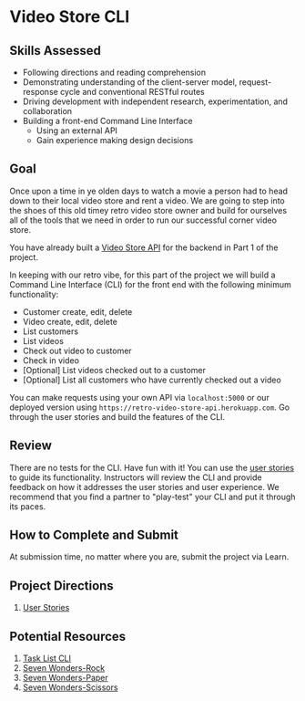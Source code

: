 # Video Store CLI

## Skills Assessed

- Following directions and reading comprehension
- Demonstrating understanding of the client-server model, request-response cycle and conventional RESTful routes
- Driving development with independent research, experimentation, and collaboration
- Building a front-end Command Line Interface
    - Using an external API
    - Gain experience making design decisions

## Goal

Once upon a time in ye olden days to watch a movie a person had to head down to their local video store and rent a video.  We are going to step into the shoes of this old timey retro video store owner and build for ourselves all of the tools that we need in order to run our successful corner video store. 

You have already built a [Video Store API](https://github.com/AdaGold/retro-video-store) for the backend in Part 1 of the project. 

In keeping with our retro vibe, for this part of the project we will build a Command Line Interface (CLI) for the front end with the following minimum functionality:

- Customer create, edit, delete
- Video create, edit, delete
- List customers
- List videos
- Check out video to customer
- Check in video
- [Optional] List videos checked out to a customer
- [Optional] List all customers who have currently checked out a video

You can make requests using your own API via `localhost:5000` or our deployed version using `https://retro-video-store-api.herokuapp.com`. Go through the user stories and build the features of the CLI.

## Review

There are no tests for the CLI. Have fun with it! You can use the [user stories](ada-project-docs/user_stories.md) to guide its functionality. Instructors will review the CLI and provide feedback on how it addresses the user stories and user experience. We recommend that you find a partner to "play-test" your CLI and put it through its paces. 


## How to Complete and Submit

At submission time, no matter where you are, submit the project via Learn.

## Project Directions

1.  [User Stories](ada-project-docs/user_stories.md)

## Potential Resources

1. [Task List CLI](https://github.com/AdaGold/task-list-cli)
1. [Seven Wonders-Rock](https://learn-2.galvanize.com/cohorts/2496/blocks/1310/content_files/requests-and-responses/problem-set-requests-with-python.md)
1. [Seven Wonders-Paper](https://learn-2.galvanize.com/cohorts/2497/blocks/1310/content_files/requests-and-responses/problem-set-requests-with-python.md)
1. [Seven Wonders-Scissors](https://learn-2.galvanize.com/cohorts/2498/blocks/1310/content_files/requests-and-responses/problem-set-requests-with-python.md)


